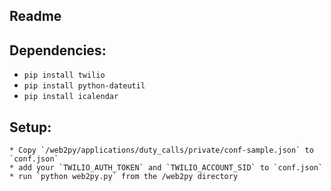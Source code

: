 ## Readme

Dependencies: 
---------------
   * `pip install twilio`
   * `pip install python-dateutil`
   * `pip install icalendar`

Setup:
--------------
    * Copy `/web2py/applications/duty_calls/private/conf-sample.json` to `conf.json`
    * add your `TWILIO_AUTH_TOKEN` and `TWILIO_ACCOUNT_SID` to `conf.json`
    * run `python web2py.py` from the /web2py directory
